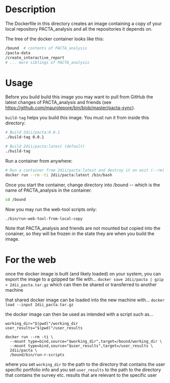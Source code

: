 # Description

The Dockerfile in this directory creates an image containing a copy of your
local repository PACTA_analysis and all the repositories it depends on.

The tree of the docker container looks like this:

```bash
/bound  # contents of PACTA_analysis
/pacta-data
/create_interactive_report
# ... more siblings of PACTA_analysis
```

# Usage

Before you build build this image you may want to pull from
GitHub the latest changes of PACTA_analysis and friends (see
<https://github.com/maurolepore/bin/blob/master/pacta-sync>).

`build-tag` helps you build this image. You must run it from inside this
directory:

```bash
# Build 2dii/pacta:0.0.1
./build-tag 0.0.1

# Build 2dii/pacta:latest (default)
./build-tag
```

Run a container from anywhere:

```bash
# Run a container from 2dii/pacta:latest and destroy it on exit (--rm)
docker run --rm -ti 2dii/pacta:latest /bin/bash
```

Once you start the container, change directory into /bound -- which is
the name of PACTA_analysis in the container.

```bash
cd /bound
```

Now you may run the web-tool scripts only:

```bash
./bin/run-web-tool-from-local-copy
```

Note that PACTA_analysis and friends are not mounted but copied into the
conainer, so they will be frozen in the state they are when you build
the image.

# For the web

once the docker image is built (and likely loaded) on your system, you can export the image to a gzipped tar file with...
```docker save 2dii/pacta | gzip > 2dii_pacta.tar.gz```
which can then be shared or transferred to another machine

that shared docker image can be loaded into the new machine with...
```docker load --input 2dii_pacta.tar.gz```

the docker image can then be used as intended with a script such as...
```
working_dir="$(pwd)"/working_dir
user_results="$(pwd)"/user_results

docker run --rm -ti \
  --mount type=bind,source="$working_dir",target=/bound/working_dir \
  --mount type=bind,source="$user_results",target=/user_results \
  2dii/pacta \
  /bound/bin/run-r-scripts
```
where you set `working_dir` to the path to the directory that contains the user specific portfolio info and you set `user_results` to the path to the directory that contains the survey etc. results that are relevant to the specific user
